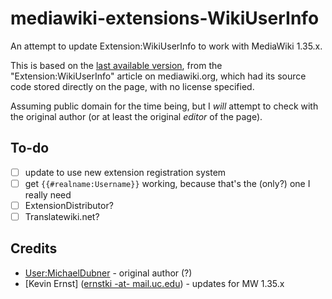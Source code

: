 # mediawiki-extensions-WikiUserInfo

An attempt to update Extension:WikiUserInfo to work with MediaWiki 1.35.x.

This is based on the [last available version][1], from the
"Extension:WikiUserInfo" article on mediawiki.org, which had its source code
stored directly on the page, with no license specified.

Assuming public domain for the time being, but I _will_ attempt to check with
the original author (or at least the original _editor_ of the page).

## To-do

- [ ] update to use new extension registration system
- [ ] get `{{#realname:Username}}` working, because that's the (only?) one I really need
- [ ] ExtensionDistributor?
- [ ] Translatewiki.net?

## Credits

* [User:MichaelDubner][2] - original author (?)
* [Kevin Ernst] ([ernstki -at- mail.uc.edu](mailto:ernstki%20-at-%20mail.uc.edu)) - updates for MW 1.35.x

[1]: https://www.mediawiki.org/w/index.php?oldid=4305468
[2]: https://en.wikipedia.org/wiki/User:MichaelDubner
